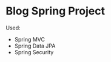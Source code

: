 # Blog Spring Project

Used:
<ul>
  <li>Spring MVC</li>
  <li>Spring Data JPA</li>
  <li>Spring Security</li>
</ul>
